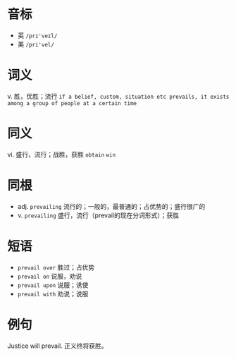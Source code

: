 # 音标

- 英 `/prɪ'veɪl/`
- 美 `/pri'vel/`

# 词义

v. 胜，优胜；流行
`if a belief, custom, situation etc prevails, it exists among a group of people at a certain time`

# 同义

vi. 盛行，流行；战胜，获胜
`obtain` `win`

# 同根

- adj. `prevailing` 流行的；一般的，最普通的；占优势的；盛行很广的
- v. `prevailing` 盛行，流行（prevail的现在分词形式）；获胜

# 短语

- `prevail over` 胜过；占优势
- `prevail on` 说服，劝说
- `prevail upon` 说服；诱使
- `prevail with` 劝说；说服

# 例句

Justice will prevail.
正义终将获胜。


